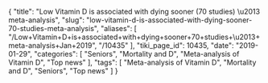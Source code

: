 {
    "title": "Low Vitamin D is associated with dying sooner (70 studies) \u2013 meta-analysis",
    "slug": "low-vitamin-d-is-associated-with-dying-sooner-70-studies-meta-analysis",
    "aliases": [
        "/Low+Vitamin+D+is+associated+with+dying+sooner+70+studies+\u2013+meta-analysis+Jan+2019",
        "/10435"
    ],
    "tiki_page_id": 10435,
    "date": "2019-01-29",
    "categories": [
        "Seniors",
        "Mortality and D",
        "Meta-analysis of Vitamin D",
        "Top news"
    ],
    "tags": [
        "Meta-analysis of Vitamin D",
        "Mortality and D",
        "Seniors",
        "Top news"
    ]
}